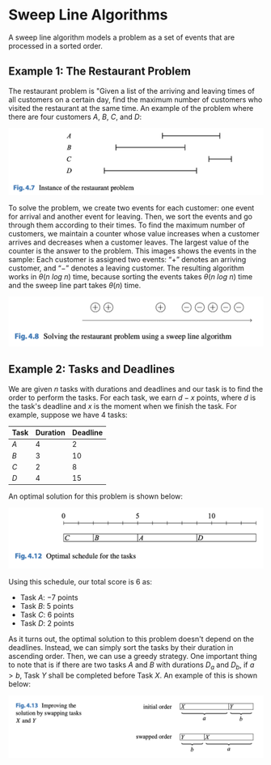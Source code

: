 # Sweep Line Algorithms

A sweep line algorithm models a problem as a set of events that are processed in a sorted order.

## Example 1: The Restaurant Problem

The restaurant problem is "Given a list of the arriving and leaving times of all customers on a certain day, find the maximum number of customers who visited the restaurant at the same time. An example of the problem where there are four customers $A$, $B$, $C$, and $D$:

![Sample](../images/geometric-algorithms/sweep_line/sample.png)

To solve the problem, we create two events for each customer: one event for arrival and another event for leaving. Then, we sort the events and go through them
according to their times. To find the maximum number of customers, we maintain
a counter whose value increases when a customer arrives and decreases when a
customer leaves. The largest value of the counter is the answer to the problem. This images shows the events in the sample: Each customer is assigned
two events: “+” denotes an arriving customer, and “−” denotes a leaving customer.
The resulting algorithm works in $\theta(n \ log \ n)$ time, because sorting the events takes
$\theta(n \ log \ n)$ time and the sweep line part takes $\theta(n)$ time.

![Sample](../images/geometric-algorithms/sweep_line/sweep_line.png)

## Example 2: Tasks and Deadlines

We are given $n$ tasks with durations and deadlines and our task is to find the order to perform the tasks. For each task, we earn $d - x$ points, where $d$ is the task's deadline and $x$ is the moment when we finish the task. For example, suppose we have 4 tasks:

| Task | Duration | Deadline |
| ---- | -------- | -------- |
| $A$  | $4$      | $2$      |
| $B$  | $3$      | $10$     |
| $C$  | $2$      | $8$      |
| $D$  | $4$      | $15$     |

An optimal solution for this problem is shown below:

![Figure 4.12](../images/geometric-algorithms/sweep_line/fig_4.12.png)

Using this schedule, our total score is $6$ as:

- Task $A$: $-7$ points
- Task $B$: $5$ points
- Task $C$: $6$ points
- Task $D$: $2$ points

As it turns out, the optimal solution to this problem doesn't depend on the deadlines. Instead, we can simply sort the tasks by their duration in ascending order. Then, we can use a greedy strategy. One important thing to note that is if there are two tasks $A$ and $B$ with durations $D_a$ and $D_b$, if $a > b$, Task $Y$ shall be completed before Task $X$. An example of this is shown below:

![Figure 4.13](../images/geometric-algorithms/sweep_line/fig_4.13.png)
